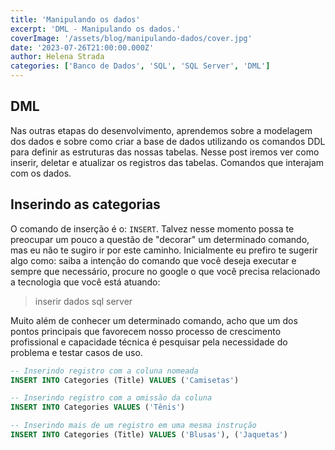 ```yaml
---
title: 'Manipulando os dados'
excerpt: 'DML - Manipulando os dados.'
coverImage: '/assets/blog/manipulando-dados/cover.jpg'
date: '2023-07-26T21:00:00.000Z'
author: Helena Strada
categories: ['Banco de Dados', 'SQL', 'SQL Server', 'DML']
---
```


## DML

Nas outras etapas do desenvolvimento, aprendemos sobre a modelagem dos dados e sobre como criar a base de dados utilizando os comandos DDL para definir as estruturas das nossas tabelas. Nesse post iremos ver como inserir, deletar e atualizar os registros das tabelas. Comandos que interajam com os dados.

## Inserindo as categorias

O comando de inserção é o: `INSERT`. Talvez nesse momento possa te preocupar um pouco a questão de "decorar" um determinado comando, mas eu não te sugiro ir por este caminho. Inicialmente eu prefiro te sugerir algo como: saiba a intenção do comando que você deseja executar e sempre que necessário, procure no google o que você precisa relacionado a tecnologia que você está atuando:

> inserir dados sql server

Muito além de conhecer um determinado comando, acho que um dos pontos principais que favorecem nosso processo de crescimento profissional e capacidade técnica é pesquisar pela necessidade do problema e testar casos de uso.

```sql
-- Inserindo registro com a coluna nomeada
INSERT INTO Categories (Title) VALUES ('Camisetas')
```

```sql
-- Inserindo registro com a omissão da coluna
INSERT INTO Categories VALUES ('Tênis')
```

```sql
-- Inserindo mais de um registro em uma mesma instrução
INSERT INTO Categories (Title) VALUES ('Blusas'), ('Jaquetas')
```
